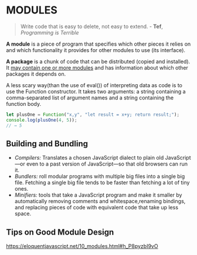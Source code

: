 # MODULES

> Write code that is easy to delete, not easy to extend. - **Tef**, <i>Programming is Terrible</i>

**A module** is a piece of program that specifies which other pieces it relies on and which functionality it provides for other modules to use (its interface).

**A package** is a chunk of code that can be distributed (copied and installed). It <u>may contain one or more modules</u> and has information about which other packages it depends on.

A less scary way(than the use of eval()) of interpreting data as code is to use the Function constructor. It takes two arguments: a string containing a comma-separated list of argument names and a string containing the function body.

```javascript
let plusOne = Function("x,y", "let result = x+y; return result;");
console.log(plusOne(4, 5));
// → 5
```

## Building and Bundling

- <i>Compilers:</i> Translates a chosen JavaScript dialect to plain old JavaScript—or even to a past version of JavaScript—so that old browsers can run it.
- <i>Bundlers:</i> roll modular programs with multiple big files into a single big file. Fetching a single big file tends to be faster than fetching a lot of tiny ones.
- <i>Minifiers:</i> tools that take a JavaScript program and make it smaller by automatically removing comments and whitespace,renaming bindings, and replacing pieces of code with equivalent code that take up less space.

## Tips on Good Module Design 
https://eloquentjavascript.net/10_modules.html#h_P8pyzbI9vO
